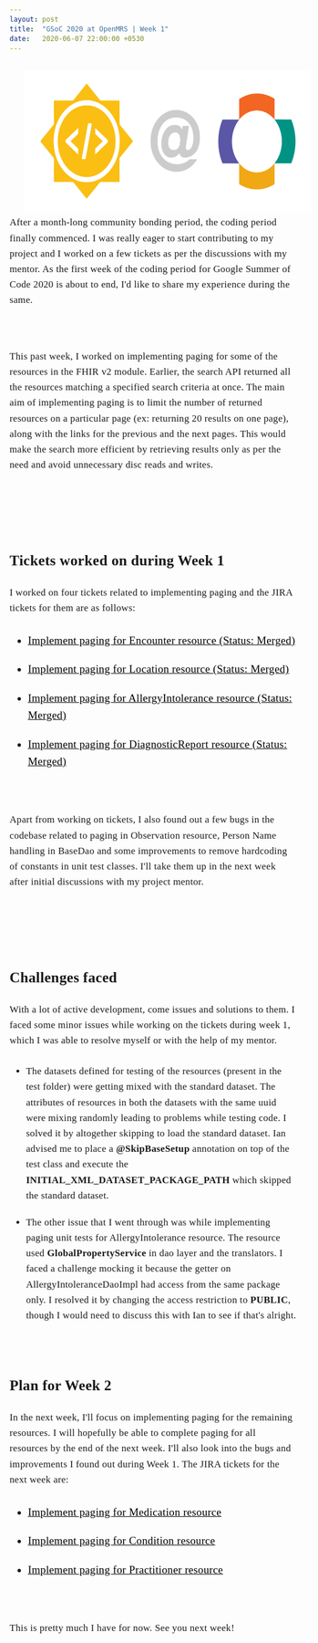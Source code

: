 ```yaml
---
layout: post
title:  "GSoC 2020 at OpenMRS | Week 1"
date:   2020-06-07 22:00:00 +0530
---
```


<br/>

<img src="/assets/images/gsoc_openmrs.png" style="width:auto; height:250px; position:relative; left:5%;">

<br />
<div style="font-family: medium-content-serif-font, Georgia, Cambria, Times New Roman, Times, serif; font-size:17px; letter-spacing: +0.02em; line-height:1.6;">
After a month-long community bonding period, the coding period finally commenced. I was really eager to start contributing to my project and I worked on a few tickets as per the discussions with my mentor. As the first week of the coding period for Google Summer of Code 2020 is about to end, I'd like to share my experience during the same. 

<br /> <br />
This past week, I worked on implementing paging for some of the resources in the FHIR v2 module. Earlier, the search API returned all the resources matching a specified search criteria at once. The main aim of implementing paging is to limit the number of returned resources on a particular page (ex: returning 20 results on one page), along with the links for the previous and the next pages. This would make the search more efficient by retrieving results only as per the need and avoid unnecessary disc reads and writes. 

<br/> <br /><br />
<h2><b> Tickets worked on during Week 1</b></h2>
I worked on four tickets related to implementing paging and the JIRA tickets for them are as follows:
<ul style="font-size: 19px;"><u>
<li style="padding: 10px 0px;"><a href="https://issues.openmrs.org/browse/FM2-166" style="color:black">Implement paging for Encounter resource (Status: Merged)</a></li>
<li style="padding: 10px 0px;"><a href="https://issues.openmrs.org/browse/FM2-168" style="color:black">Implement paging for Location resource (Status: Merged)</a></li>
<li style="padding: 10px 0px;"><a href="https://issues.openmrs.org/browse/FM2-167" style="color:black">Implement paging for AllergyIntolerance resource (Status: Merged)</a></li>
<li style="padding: 10px 0px;"><a href="https://issues.openmrs.org/browse/FM2-203" style="color:black">Implement paging for DiagnosticReport resource (Status: Merged)</a></li>
</u></ul><br/>

Apart from working on tickets, I also found out a few bugs in the codebase related to paging in Observation resource, Person Name handling in BaseDao and some improvements to remove hardcoding of constants in unit test classes. I'll take them up in the next week after initial discussions with my project mentor.

<br/> <br /><br />
<h2><b> Challenges faced</b></h2>
With a lot of active development, come issues and solutions to them. I faced some minor issues while working on the tickets during week 1, which I was able to resolve myself or with the help of my mentor. 
<ul style="font-size: 17px;">
<li style="padding: 10px 0px;">The datasets defined for testing of the resources (present in the test folder) were getting mixed with the standard dataset. The attributes of resources in both the datasets with the same uuid were mixing randomly leading to problems while testing code. I solved it by altogether skipping to load the standard dataset. Ian advised me to place a <b>@SkipBaseSetup</b> annotation on top of the test class and execute the <b>INITIAL_XML_DATASET_PACKAGE_PATH</b> which skipped the standard dataset.</li>
<li style="padding: 10px 0px;">The other issue that I went through was while implementing paging unit tests for AllergyIntolerance resource. The resource used <b>GlobalPropertyService</b> in dao layer and the translators. I faced a challenge mocking it because the getter on AllergyIntoleranceDaoImpl had access from the same package only. I resolved it by changing the access restriction to <b>PUBLIC</b>, though I would need to discuss this with Ian to see if that's alright. </li>
</ul><br/>

<h2><b> Plan for Week 2</b></h2>
In the next week, I'll focus on implementing paging for the remaining resources. I will hopefully be able to complete paging for all resources by the end of the next week. I'll also look into the bugs and improvements I found out during Week 1. The JIRA tickets for the next week are:
<ul style="font-size: 19px;"><u>
<li style="padding: 10px 0px;"><a href="https://issues.openmrs.org/browse/FM2-205" style="color:black">Implement paging for Medication resource</a></li>
<li style="padding: 10px 0px;"><a href="https://issues.openmrs.org/browse/FM2-206" style="color:black">Implement paging for Condition resource</a></li>
<li style="padding: 10px 0px;"><a href="https://issues.openmrs.org/browse/FM2-204" style="color:black">Implement paging for Practitioner resource</a></li>
</u></ul><br/>

This is pretty much I have for now. See you next week!

</div>
